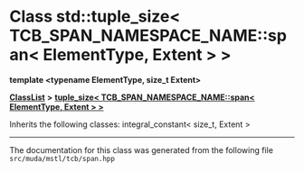 

# Class std::tuple\_size&lt; TCB\_SPAN\_NAMESPACE\_NAME::span&lt; ElementType, Extent &gt; &gt;

**template &lt;typename ElementType, size\_t Extent&gt;**



[**ClassList**](annotated.md) **>** [**tuple\_size&lt; TCB\_SPAN\_NAMESPACE\_NAME::span&lt; ElementType, Extent &gt; &gt;**](classstd_1_1tuple__size_3_01_t_c_b___s_p_a_n___n_a_m_e_s_p_a_c_e___n_a_m_e_1_1span_3_01_element_type_00_01_extent_01_4_01_4.md)








Inherits the following classes: integral_constant< size_t, Extent >































































------------------------------
The documentation for this class was generated from the following file `src/muda/mstl/tcb/span.hpp`

